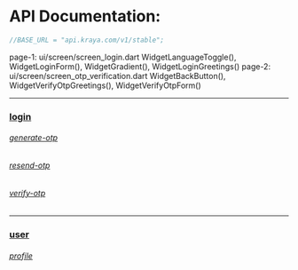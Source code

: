# API Documentation:

```dart
//BASE_URL = "api.kraya.com/v1/stable";
```
page-1: ui/screen/screen_login.dart
        WidgetLanguageToggle(),
        WidgetLoginForm(),
        WidgetGradient(),
        WidgetLoginGreetings()
page-2: ui/screen/screen_otp_verification.dart
        WidgetBackButton(),
        WidgetVerifyOtpGreetings(),
        WidgetVerifyOtpForm()
        




---

### [login](https://github.com/Omar-Khaium/kraya/blob/main/data/remote/login)

###### [generate-otp](https://github.com/Omar-Khaium/kraya/blob/main/data/remote/login/generate-otp/README.md)

###### [resend-otp](https://github.com/Omar-Khaium/kraya/blob/main/data/remote/login/resend-otp/README.md)

###### [verify-otp](https://github.com/Omar-Khaium/kraya/blob/main/data/remote/login/verify-otp/README.md)

---

### [user](https://github.com/Omar-Khaium/kraya/blob/main/data/remote/user)

###### [profile](https://github.com/Omar-Khaium/kraya/blob/main/data/remote/user/profile/README.md)